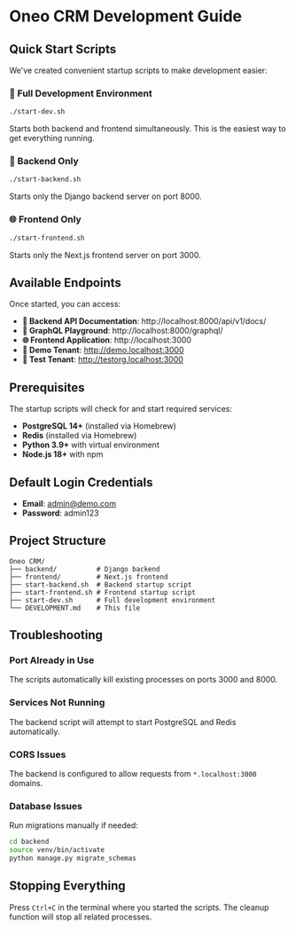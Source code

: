 # Oneo CRM Development Guide

## Quick Start Scripts

We've created convenient startup scripts to make development easier:

### 🚀 Full Development Environment
```bash
./start-dev.sh
```
Starts both backend and frontend simultaneously. This is the easiest way to get everything running.

### 🔧 Backend Only
```bash
./start-backend.sh
```
Starts only the Django backend server on port 8000.

### 🌐 Frontend Only
```bash
./start-frontend.sh
```
Starts only the Next.js frontend server on port 3000.

## Available Endpoints

Once started, you can access:

- **🔧 Backend API Documentation**: http://localhost:8000/api/v1/docs/
- **🔗 GraphQL Playground**: http://localhost:8000/graphql/
- **🌐 Frontend Application**: http://localhost:3000
- **🏢 Demo Tenant**: http://demo.localhost:3000
- **🧪 Test Tenant**: http://testorg.localhost:3000

## Prerequisites

The startup scripts will check for and start required services:

- **PostgreSQL 14+** (installed via Homebrew)
- **Redis** (installed via Homebrew)
- **Python 3.9+** with virtual environment
- **Node.js 18+** with npm

## Default Login Credentials

- **Email**: admin@demo.com
- **Password**: admin123

## Project Structure

```
Oneo CRM/
├── backend/          # Django backend
├── frontend/         # Next.js frontend
├── start-backend.sh  # Backend startup script
├── start-frontend.sh # Frontend startup script
├── start-dev.sh      # Full development environment
└── DEVELOPMENT.md    # This file
```

## Troubleshooting

### Port Already in Use
The scripts automatically kill existing processes on ports 3000 and 8000.

### Services Not Running
The backend script will attempt to start PostgreSQL and Redis automatically.

### CORS Issues
The backend is configured to allow requests from `*.localhost:3000` domains.

### Database Issues
Run migrations manually if needed:
```bash
cd backend
source venv/bin/activate
python manage.py migrate_schemas
```

## Stopping Everything

Press `Ctrl+C` in the terminal where you started the scripts. The cleanup function will stop all related processes.